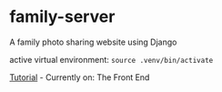 # family-server
A family photo sharing website using Django


active virtual environment: ```source .venv/bin/activate```


[Tutorial](https://www.sitepoint.com/django-photo-sharing-app/) - 
Currently on: The Front End